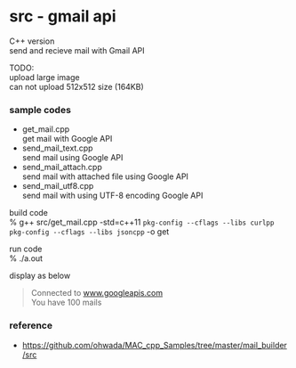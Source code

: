src - gmail api 
===============

C++ version <br/>
send and recieve mail with Gmail API <br/>


TODO: <br/>
upload large image <br/>
can not upload 512x512 size (164KB) <br/>


### sample codes
- get_mail.cpp <br/>
get mail with Google API <br/>
- send_mail_text.cpp <br/>
send mail using Google API <br/>
- send_mail_attach.cpp <br/>
send mail with attached file using Google API <br/>
- send_mail_utf8.cpp <br/>
send mail with using UTF-8 encoding Google API <br/>


build code <br/>
% g++ src/get_mail.cpp -std=c++11 `pkg-config --cflags --libs curlpp` `pkg-config --cflags --libs jsoncpp` -o get <br/>  

run code <br/>
% ./a.out

display as below <br/>
> Connected to www.googleapis.com <br/>
> You have 100 mails <br/>


### reference
- https://github.com/ohwada/MAC_cpp_Samples/tree/master/mail_builder/src